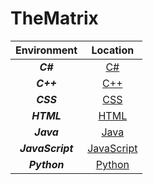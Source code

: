 # TheMatrix

| Environment      | Location                                                                                    |
|:----------------:|:-------------------------------------------------------------------------------------------:|
| **_C#_**         | [C#](https://github.com/Landon-Brown1/CodeDump/tree/master/C%23 "◄")                       |
| **_C++_**        | [C++](https://github.com/Landon-Brown1/CodeDump/tree/master/C%2B%2B "◄")                  |
| **_CSS_**        | [CSS](https://github.com/Landon-Brown1/CodeDump/tree/master/CSS "◄")                      |
| **_HTML_**       | [HTML](https://github.com/Landon-Brown1/CodeDump/tree/master/HTML "◄")                   |
| **_Java_**       | [Java](https://github.com/Landon-Brown1/CodeDump/tree/master/Java "◄")                   |
| **_JavaScript_** | [JavaScript](https://github.com/Landon-Brown1/CodeDump/tree/master/Javascript "◄") |
| **_Python_**     | [Python](https://github.com/Landon-Brown1/CodeDump/tree/master/Python "◄")             |
